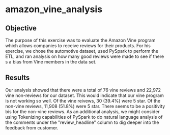 # amazon_vine_analysis

## Objective
The purpose of this exercise was to evaluate the Amazon Vine program which allows companies to receive reviews for their products.  For his exercise, we chose the automotive dataset, used PySpark to perform the ETL, and ran analysis on how many good reviews were made to see if there s a bias from Vine members in the data set.

## Results
Our analysis showed that there were a total of 76 vine reviews and 22,972 vine non-reviews for our dataset.  This would indicate that our vine program is not working so well.  Of the vine reivews, 30 (39.4%) were 5 star.  Of the non-vine reviews, 11,908 (51.8%) were 5 star.  There seems to be a positivity bis for the non-vine reviews.  As an additional analysis, we might consider using Tokenizing capabilities of PySpark to do natural language analysis of the comments under the "review_headline" column to dig deeper into the feedback from customer.
